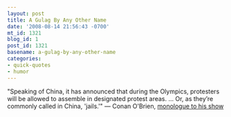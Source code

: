 ```yaml
---
layout: post
title: A Gulag By Any Other Name
date: '2008-08-14 21:56:43 -0700'
mt_id: 1321
blog_id: 1
post_id: 1321
basename: a-gulag-by-any-other-name
categories:
- quick-quotes
- humor
---
```

"Speaking of China, it has announced that during the Olympics, protesters will be allowed to assemble in designated protest areas. &#8230; Or, as they&#x2019;re commonly called in China, 'jails.'" &#x2014; Conan O'Brien, <a href="http://laughlines.blogs.nytimes.com/2008/08/05/designated-protest-areas/">monologue to his show</a>
